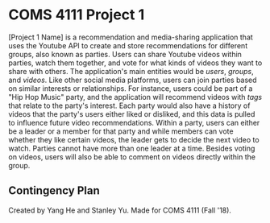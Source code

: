 COMS 4111 Project 1
===================

[Project 1 Name] is a recommendation and media-sharing application that uses the Youtube API to create and store recommendations for different groups, also known as parties. Users can share Youtube videos within parties, watch them together, and vote for what kinds of videos they want to share with others. The application's main entities would be _users_, _groups_, and _videos_. Like other social media platforms, users can join parties based on similar interests or relationships. For instance, users could be part of a "Hip Hop Music" party, and the application will recommend videos with _tags_ that relate to the party's interest. Each party would also have a history of videos that the party's users either liked or disliked, and this data is pulled to influence future video recommendations. Within a party, users can either be a leader or a member for that party and while members can vote whether they like certain videos, the leader gets to decide the next video to watch. Parties cannot have more than one leader at a time. Besides voting on videos, users will also be able to comment on videos directly within the group.

## Contingency Plan



Created by Yang He and Stanley Yu. Made for COMS 4111 (Fall '18).
